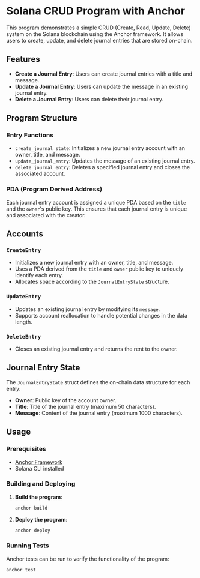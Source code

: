 # Solana CRUD Program with Anchor

This program demonstrates a simple CRUD (Create, Read, Update, Delete) system on the Solana blockchain using the Anchor framework. It allows users to create, update, and delete journal entries that are stored on-chain.

## Features

- **Create a Journal Entry**: Users can create journal entries with a title and message.
- **Update a Journal Entry**: Users can update the message in an existing journal entry.
- **Delete a Journal Entry**: Users can delete their journal entry.

## Program Structure

### Entry Functions

- `create_journal_state`: Initializes a new journal entry account with an owner, title, and message.
- `update_journal_entry`: Updates the message of an existing journal entry.
- `delete_journal_entry`: Deletes a specified journal entry and closes the associated account.

### PDA (Program Derived Address)

Each journal entry account is assigned a unique PDA based on the `title` and the `owner`'s public key. This ensures that each journal entry is unique and associated with the creator.

## Accounts

### `CreateEntry`

- Initializes a new journal entry with an owner, title, and message.
- Uses a PDA derived from the `title` and `owner` public key to uniquely identify each entry.
- Allocates space according to the `JournalEntryState` structure.

### `UpdateEntry`

- Updates an existing journal entry by modifying its `message`.
- Supports account reallocation to handle potential changes in the data length.

### `DeleteEntry`

- Closes an existing journal entry and returns the rent to the owner.

## Journal Entry State

The `JournalEntryState` struct defines the on-chain data structure for each entry:

- **Owner**: Public key of the account owner.
- **Title**: Title of the journal entry (maximum 50 characters).
- **Message**: Content of the journal entry (maximum 1000 characters).

## Usage

### Prerequisites

- [Anchor Framework](https://project-serum.github.io/anchor/getting-started/introduction.html)
- Solana CLI installed

### Building and Deploying

1. **Build the program**:

   ```bash
   anchor build
   ```

2. **Deploy the program**:
   ```bash
   anchor deploy
   ```

### Running Tests

Anchor tests can be run to verify the functionality of the program:

```bash
anchor test
```
